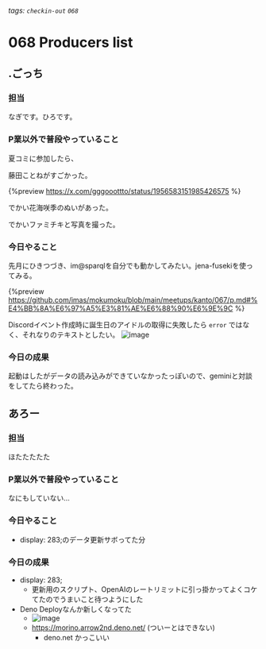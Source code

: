 ###### tags: `checkin-out` `068`

# 068 Producers list

## .ごっち

### 担当

なぎです。ひろです。

### P業以外で普段やっていること

夏コミに参加したら、

藤田ことねがすごかった。

{%preview https://x.com/gggooottto/status/1956583151985426575 %}

でかい花海咲季のぬいがあった。

でかいファミチキと写真を撮った。

### 今日やること

先月にひきつづき、im@sparqlを自分でも動かしてみたい。jena-fusekiを使ってみる。

{%preview https://github.com/imas/mokumoku/blob/main/meetups/kanto/067/p.md#%E4%BB%8A%E6%97%A5%E3%81%AE%E6%88%90%E6%9E%9C %}

Discordイベント作成時に誕生日のアイドルの取得に失敗したら `error` ではなく、それなりのテキストとしたい。
![image](https://hackmd.io/_uploads/SymsCL8Lgl.png)

### 今日の成果

起動はしたがデータの読み込みができていなかったっぽいので、geminiと対談をしてたら終わった。


## あろー

### 担当

ほたたたたた

### P業以外で普段やっていること

なにもしていない…

### 今日やること

- display: 283;のデータ更新サボってた分

### 今日の成果

- display: 283;
  - 更新用のスクリプト、OpenAIのレートリミットに引っ掛かってよくコケてたのでうまいこと待つようにした
- Deno Deployなんか新しくなってた
  - ![image](https://hackmd.io/_uploads/SJqLgcEtgg.png)
  - https://morino.arrow2nd.deno.net/ (ついーとはできない)
      - deno.net かっこいい

